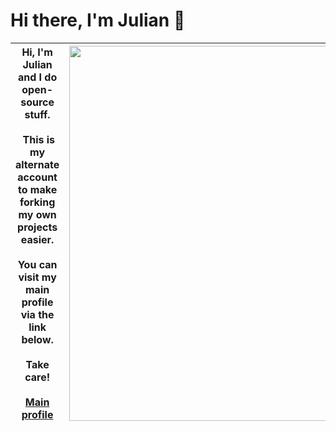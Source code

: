 # Hi there, I'm Julian 👋

Hi, I'm Julian and I do open-source stuff. <br><br> This is my alternate account to make forking my own projects easier. <br><br> You can visit my main profile via the link below. <br><br> **Take care!** <br><br> [Main profile](https://github.com/JulianPrieber) | <a href="https://github.com/JulianPrieber"><img src="https://user-images.githubusercontent.com/105843575/169241190-fd7f986d-4af1-4efc-a48a-613192c3255e.png" style="width:600px;"></img></a>
------------ | -------------

